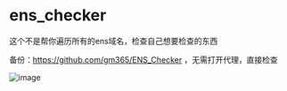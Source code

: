 # ens_checker
这个不是帮你遍历所有的ens域名，检查自己想要检查的东西

备份：https://github.com/gm365/ENS_Checker ，无需打开代理，直接检查

![image](https://github.com/xyyz12/ens_checker/assets/91812763/077d1a04-5203-400d-abc9-e8fe019f6db0)
